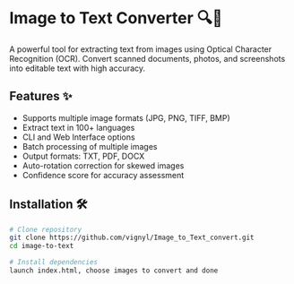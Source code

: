 # Image to Text Converter 🔍📄

A powerful tool for extracting text from images using Optical Character Recognition (OCR). Convert scanned documents, photos, and screenshots into editable text with high accuracy.
 
## Features ✨
- Supports multiple image formats (JPG, PNG, TIFF, BMP)
- Extract text in 100+ languages
- CLI and Web Interface options
- Batch processing of multiple images
- Output formats: TXT, PDF, DOCX
- Auto-rotation correction for skewed images
- Confidence score for accuracy assessment

## Installation 🛠️
 
```bash
# Clone repository
git clone https://github.com/vignyl/Image_to_Text_convert.git
cd image-to-text

# Install dependencies
launch index.html, choose images to convert and done
